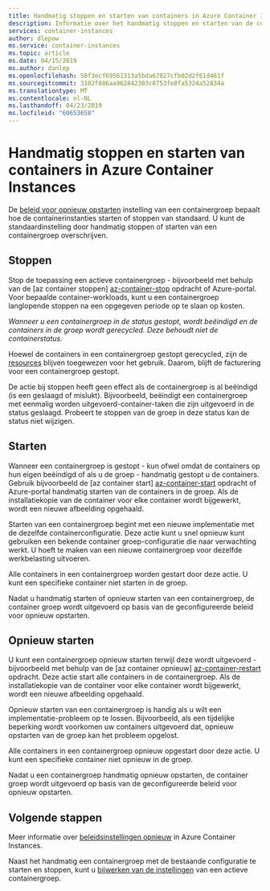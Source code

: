 ```yaml
---
title: Handmatig stoppen en starten van containers in Azure Container Instances
description: Informatie over het handmatig stoppen en starten van de containergroep van een in Azure Container Instances.
services: container-instances
author: dlepow
ms.service: container-instances
ms.topic: article
ms.date: 04/15/2019
ms.author: danlep
ms.openlocfilehash: 50f3ecf69561313a5bda67827cfb02d2f61d461f
ms.sourcegitcommit: 3102f886aa962842303c8753fe8fa5324a52834a
ms.translationtype: MT
ms.contentlocale: nl-NL
ms.lasthandoff: 04/23/2019
ms.locfileid: "60653658"
---
```

# <a name="manually-stop-or-start-containers-in-azure-container-instances"></a>Handmatig stoppen en starten van containers in Azure Container Instances

De [beleid voor opnieuw opstarten](container-instances-restart-policy.md) instelling van een containergroep bepaalt hoe de containerinstanties starten of stoppen van standaard. U kunt de standaardinstelling door handmatig stoppen of starten van een containergroep overschrijven.

## <a name="stop"></a>Stoppen

Stop de toepassing een actieve containergroep - bijvoorbeeld met behulp van de [az container stoppen] [ az-container-stop] opdracht of Azure-portal. Voor bepaalde container-workloads, kunt u een containergroep langlopende stoppen na een opgegeven periode op te slaan op kosten. 

*Wanneer u een containergroep in de status gestopt, wordt beëindigd en de containers in de groep wordt gerecycled. Deze behoudt niet de containerstatus.*

Hoewel de containers in een containergroep gestopt gerecycled, zijn de [resources](container-instances-container-groups.md#resource-allocation) blijven toegewezen voor het gebruik. Daarom, blijft de facturering voor een containergroep gestopt.

De actie bij stoppen heeft geen effect als de containergroep is al beëindigd (is een geslaagd of mislukt). Bijvoorbeeld, beëindigt een containergroep met eenmalig worden uitgevoerd-container-taken die zijn uitgevoerd in de status geslaagd. Probeert te stoppen van de groep in deze status kan de status niet wijzigen. 

## <a name="start"></a>Starten

Wanneer een containergroep is gestopt - kun ofwel omdat de containers op hun eigen beëindigd of als u de groep - handmatig gestopt u de containers. Gebruik bijvoorbeeld de [az container start] [ az-container-start] opdracht of Azure-portal handmatig starten van de containers in de groep. Als de installatiekopie van de container voor elke container wordt bijgewerkt, wordt een nieuwe afbeelding opgehaald. 

Starten van een containergroep begint met een nieuwe implementatie met de dezelfde containerconfiguratie. Deze actie kunt u snel opnieuw kunt gebruiken een bekende container groep-configuratie die naar verwachting werkt. U hoeft te maken van een nieuwe containergroep voor dezelfde werkbelasting uitvoeren.

Alle containers in een containergroep worden gestart door deze actie. U kunt een specifieke container niet starten in de groep.

Nadat u handmatig starten of opnieuw starten van een containergroep, de container groep wordt uitgevoerd op basis van de geconfigureerde beleid voor opnieuw opstarten.
  
## <a name="restart"></a>Opnieuw starten

U kunt een containergroep opnieuw starten terwijl deze wordt uitgevoerd - bijvoorbeeld met behulp van de [az container opnieuw] [ az-container-restart] opdracht. Deze actie start alle containers in de containergroep. Als de installatiekopie van de container voor elke container wordt bijgewerkt, wordt een nieuwe afbeelding opgehaald. 

Opnieuw starten van een containergroep is handig als u wilt een implementatie-probleem op te lossen. Bijvoorbeeld, als een tijdelijke beperking wordt voorkomen uw containers uitgevoerd dat, opnieuw opstarten van de groep kan het probleem opgelost.

Alle containers in een containergroep opnieuw opgestart door deze actie. U kunt een specifieke container niet opnieuw in de groep.

Nadat u een containergroep handmatig opnieuw opstarten, de container groep wordt uitgevoerd op basis van de geconfigureerde beleid voor opnieuw opstarten.

## <a name="next-steps"></a>Volgende stappen

Meer informatie over [beleidsinstellingen opnieuw](container-instances-restart-policy.md) in Azure Container Instances.

Naast het handmatig een containergroep met de bestaande configuratie te starten en stoppen, kunt u [bijwerken van de instellingen](container-instances-update.md) van een actieve containergroep.

<!-- LINKS - External -->

<!-- LINKS - Internal -->
[az-container-restart]: /cli/azure/container?view=azure-cli-latest#az-container-restart
[az-container-start]: /cli/azure/container?view=azure-cli-latest#az-container-start
[az-container-stop]: /cli/azure/container?view=azure-cli-latest#az-container-stop
